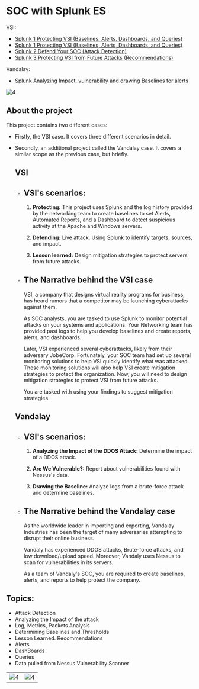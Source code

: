 # SOC with Splunk ES

VSI:
- [Splunk 1 Protecting VSI (Baselines, Alerts, Dashboards, and Queries)](/Splunk%201%20Protecting%20VSI%20(Baselines%2C%20Alerts%2C%20Dashboards%2C%20and%20Queries).md)
- [Splunk 1 Protecting VSI (Baselines, Alerts, Dashboards, and Queries)](/Splunk%201%20Protecting%20VSI%20(Baselines%2C%20Alerts%2C%20Dashboards%2C%20and%20Queries).md)
- [Splunk 2 Defend Your SOC (Attack Detection)](/Splunk%202%20Defend%20Your%20SOC%20(Attack%20Detection).md)
- [Splunk 3 Protecting VSI from Future Attacks (Recommendations)](/Splunk%203%20Protecting%20VSI%20from%20Future%20Attacks%20(Recommendations).md)

Vandalay: 
- [Splunk Analyzing Impact, vulnerability and drawing Baselines for alerts](/Splunk%20Analyzing%20Impact%2C%20vulnerability%20and%20drawing%20Baselines%20for%20alerts.md)

![4](/Images/2/8.png)

## About the project

This project contains two different cases:

- Firstly, the VSI case. It covers three different scenarios in detail.
- Secondly, an additional project called the Vandalay case. It covers a similar scope as the previous case, but briefly. 

    ## VSI

    - ## VSI's scenarios:

        1. **Protecting:** This project uses Splunk and the log history provided by the networking team to create baselines to set Alerts, Automated Reports, and a Dashboard to detect suspicious activity at the Apache and Windows servers.

        2. **Defending:**  Live attack. Using Splunk to identify targets, sources, and impact.

        3. **Lesson learned:** Design mitigation strategies to protect servers from future attacks.

    - ## **The Narrative behind the VSI case**
    
        VSI, a company that designs virtual reality programs for business, has heard rumors that a competitor may be launching cyberattacks against them. 

        As SOC analysts, you are tasked to use Splunk to monitor potential attacks on your systems and applications. Your Networking team has provided past logs to help you develop baselines and create reports, alerts, and dashboards.

        Later, VSI experienced several cyberattacks, likely from their adversary JobeCorp. Fortunately, your SOC team had set up several monitoring solutions to help VSI quickly identify what was attacked. These monitoring solutions will also help VSI create mitigation strategies to protect the organization. Now, you will need to design mitigation strategies to protect VSI from future attacks.

        You are tasked with using your findings to suggest mitigation strategies

    ## Vandalay

    - ## VSI's scenarios:

        1. **Analyzing the Impact of the DDOS Attack:** Determine the impact of a DDOS attack.

        2. **Are We Vulnerable?:** Report about vulnerabilities found with Nessus's data.

        3. **Drawing the Baseline:** Analyze logs from a brute-force attack and determine baselines.

    - ## **The Narrative behind the Vandalay case**
        As the worldwide leader in importing and exporting, Vandalay Industries has been the target of many adversaries attempting to disrupt their online business. 

        Vandaly has experienced DDOS attacks, Brute-force attacks, and low download/upload speed. Moreover, Vandaly uses Nessus to scan for vulnerabilities in its servers. 

        As a team of Vandaly's SOC, you are required to create baselines, alerts, and reports to help protect the company.



## Topics:
- Attack Detection
- Analyzing the Impact of the attack
- Log, Metrics, Packets Analysis
- Determining Baselines and Thresholds
- Lesson Learned. Recommendations
- Alerts
- DashBoards
- Queries
- Data pulled from Nessus Vulnerability Scanner

| | |
| -- | -- |
| ![4](/Images/3/4.png) | ![4](/Images/2/9.png) |


